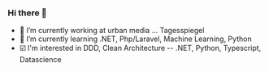 ### Hi there 👋

- :newspaper: I’m currently working at urban media ... Tagesspiegel
- :book: I’m currently learning .NET, Php/Laravel, Machine Learning, Python
- :ballot_box_with_check: I'm interested in DDD, Clean Architecture -- .NET, Python, Typescript, Datascience

